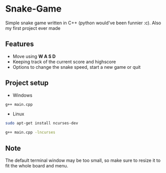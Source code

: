 # Snake-Game
 Simple snake game written in C++ (python would've been funnier :c). Also my first project ever made
## Features
- Move using **W A S D**
- Keeping track of the current score and highscore
- Options to change the snake speed, start a new game or quit
## Project setup
- Windows

```sh
g++ main.cpp
```

- Linux

```sh
sudo apt-get install ncurses-dev
```

```sh
g++ main.cpp -lncurses
```
## Note
 The default terminal window may be too small, so make sure to resize it to fit the whole board and menu.
